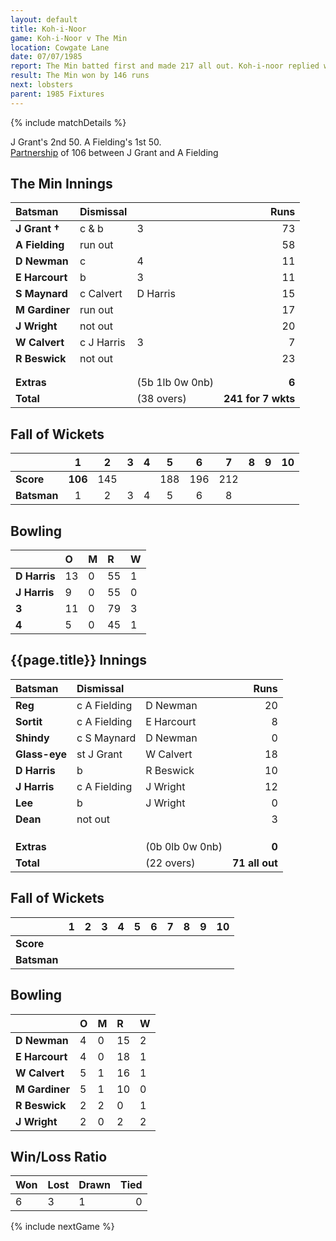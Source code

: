 ```yaml
---
layout: default
title: Koh-i-Noor
game: Koh-i-Noor v The Min
location: Cowgate Lane
date: 07/07/1985
report: The Min batted first and made 217 all out. Koh-i-noor replied with 71 for 7 wkts (all out).
result: The Min won by 146 runs
next: lobsters
parent: 1985 Fixtures
---
```


{% include matchDetails %}

J Grant's 2nd 50. A Fielding's 1st 50.<br />
[Partnership](../records/partnerships) of 106 between J Grant and A Fielding

## The Min Innings

| Batsman | Dismissal |  | Runs |
|:---|:---|---|---:|
| **J Grant &#8224;** | c & b | 3 | 73 |
| **A Fielding** | run out |  | 58 |
| **D Newman** | c | 4 | 11 |
| **E Harcourt** | b | 3 | 11 |
| **S Maynard** | c Calvert | D Harris | 15 |
| **M Gardiner** | run out |  | 17 |
| **J Wright** | not out |  | 20 |
| **W Calvert** | c J Harris | 3 | 7 |
| **R Beswick** | not out |  | 23 |
|  |  |  |  |
|  |  |  |  |
| **Extras** | | (5b 1lb 0w 0nb) | **6** |
| **Total** | | (38 overs) | **241 for 7 wkts** |

## Fall of Wickets

| | 1 | 2 | 3 | 4 | 5 | 6 | 7 | 8 | 9 | 10 |
|---|:---:|:---:|:---:|:---:|:---:|:---:|:---:|:---:|:---:|:---:|
| **Score** | **106** | 145 |  |  | 188 | 196 | 212 |  |  |  |
| **Batsman** | 1 | 2 | 3 | 4 | 5 | 6 | 8 |  |  |  |

## Bowling

| | O | M | R | W |
|---|:---|:---|:---|:---|
| **D Harris** | 13 | 0 | 55 | 1 |
| **J Harris** | 9 | 0 | 55 | 0 |
| **3** | 11 | 0 | 79 | 3 |
| **4** | 5 | 0 | 45 | 1 |

## {{page.title}} Innings

| Batsman | Dismissal |  | Runs |
|:---|:---|---|---:|
| **Reg** | c A Fielding | D Newman | 20 |
| **Sortit** | c A Fielding | E Harcourt | 8 |
| **Shindy** | c S Maynard | D Newman | 0 |
| **Glass-eye** | st J Grant | W Calvert | 18 |
| **D Harris** | b | R Beswick | 10 |
| **J Harris** | c A Fielding | J Wright | 12 |
| **Lee** | b | J Wright | 0 |
| **Dean** | not out |  | 3 |
|  |  |  |  |
|  |  |  |  |
|  |  |  |  |
| **Extras** | | (0b 0lb 0w 0nb) | **0** |
| **Total** | | (22 overs) | **71 all out** |

## Fall of Wickets

| | 1 | 2 | 3 | 4 | 5 | 6 | 7 | 8 | 9 | 10 |
|---|:---:|:---:|:---:|:---:|:---:|:---:|:---:|:---:|:---:|:---:|
| **Score** |  |  |  |  |  |  |  |  |  |  |
| **Batsman** |  |  |  |  |  |  |  |  |  |  |

## Bowling

| | O | M | R | W |
|---|:---|:---|:---|:---|
| **D Newman** | 4 | 0 | 15 | 2 |
| **E Harcourt** | 4 | 0 | 18 | 1 |
| **W Calvert** | 5 | 1 | 16 | 1 |
| **M Gardiner** | 5 | 1 | 10 | 0 |
| **R Beswick** | 2 | 2 | 0 | 1 |
| **J Wright** | 2 | 0 | 2 | 2 |  

## Win/Loss Ratio

| Won | Lost | Drawn | Tied |
|:---|:---|:---|---:|
| 6 | 3 | 1 | 0 |

{% include nextGame %}